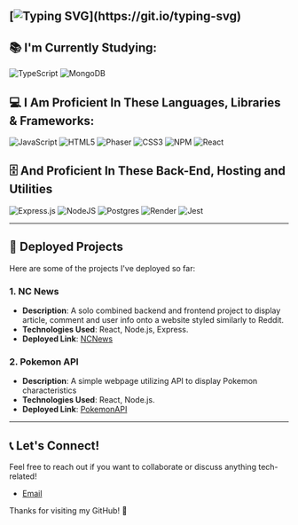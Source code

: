 [![Typing SVG](https://readme-typing-svg.demolab.com/?lines=Hello+I'm+Peter;Find+Out+About+Me+Below!)](https://git.io/typing-svg)
---

## 📚 I'm Currently Studying:

![TypeScript](https://img.shields.io/badge/typescript-%23323330.svg?style=for-the-badge&logo=typescript&logoColor=%23F7DF1E)
![MongoDB](https://img.shields.io/badge/MongoDB-%23404d59.svg?style=for-the-badge&logo=mongoDB&logoColor=%2361DAFB)

## 💻 I Am Proficient In These Languages, Libraries & Frameworks:

![JavaScript](https://img.shields.io/badge/javascript-%23323330.svg?style=for-the-badge&logo=javascript&logoColor=%23F7DF1E)
![HTML5](https://img.shields.io/badge/html5-%23E34F26.svg?style=for-the-badge&logo=html5&logoColor=white)
![Phaser](https://img.shields.io/badge/Phaser-%23E34F26.svg?style=for-the-badge&logo=phaser&logoColor=white)
![CSS3](https://img.shields.io/badge/css3-%231572B6.svg?style=for-the-badge&logo=css3&logoColor=white)
![NPM](https://img.shields.io/badge/NPM-%23CB3837.svg?style=for-the-badge&logo=npm&logoColor=white)
![React](https://img.shields.io/badge/react-%2320232a.svg?style=for-the-badge&logo=react&logoColor=%2361DAFB)

## 🗄️ **And Proficient In These Back-End, Hosting and Utilities**

![Express.js](https://img.shields.io/badge/express.js-%23404d59.svg?style=for-the-badge&logo=express&logoColor=%2361DAFB)
![NodeJS](https://img.shields.io/badge/node.js-6DA55F?style=for-the-badge&logo=node.js&logoColor=white)
![Postgres](https://img.shields.io/badge/postgres-%23316192.svg?style=for-the-badge&logo=postgresql&logoColor=white)
![Render](https://img.shields.io/badge/Render-%46E3B7.svg?style=for-the-badge&logo=render&logoColor=white)
![Jest](https://img.shields.io/badge/-jest-%23C21325?style=for-the-badge&logo=jest&logoColor=white)

---

## 🚀 Deployed Projects

Here are some of the projects I've deployed so far:

### 1. **NC News**
- **Description**: A solo combined backend and frontend project to display article, comment and user info onto a website styled similarly to Reddit.
- **Technologies Used**: React, Node.js, Express.
- **Deployed Link**: [NCNews](https://pza-ncnews.netlify.app/)

### 2. **Pokemon API**
- **Description**: A simple webpage utilizing API to display Pokemon characteristics 
- **Technologies Used**: React, Node.js.
- **Deployed Link**: [PokemonAPI](https://pza-pokemonapi.netlify.app/)

---

## 📞 Let's Connect!

Feel free to reach out if you want to collaborate or discuss anything tech-related!

- [Email](mailto:peterzaustin@icloud.com)

Thanks for visiting my GitHub! 🚀



